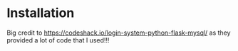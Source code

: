 # Installation

Big credit to https://codeshack.io/login-system-python-flask-mysql/ as they provided a lot of code that I used!!!